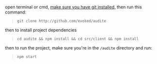 open terminal or cmd, [make sure you have git installed,](https://git-scm.com/book/en/v2/Getting-Started-Installing-Git) then run this command:
> `git clone http://github.com/evoked/audite`

then to install project dependencies

> `cd audite && npm install && cd src/client && npm install`

then to run the project, make sure you're in the `/audite` directory and run:

> `npm start`

